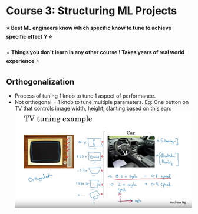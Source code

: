 # Course 3: Structuring ML Projects
#### :star: Best ML engineers know which specific know to tune to achieve specific effect Y :star:
:star: **Things you don't learn in any other course ! Takes years of real world experience** :star:

## Orthogonalization
- Process of tuning 1 knob to tune 1 aspect of performance. 
- Not orthogonal = 1 knob to tune multiple parameters. Eg: One button on TV that controls image width, height, slanting
based on this eqn:
![alt text](images/ortho.png)